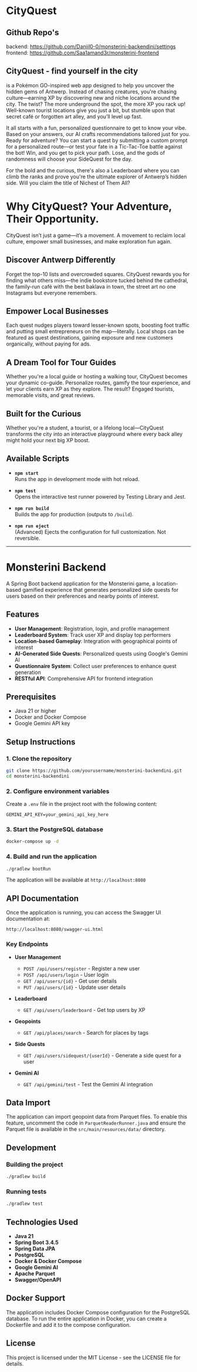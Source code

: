 # CityQuest 
## Github Repo's
backend: https://github.com/Daniil0-0/monsterini-backendini/settings
frontend: https://github.com/Saa1amand3r/monsterini-frontend
## CityQuest - find yourself in the city
is a Pokémon GO-inspired web app designed to help you uncover the hidden gems of Antwerp. Instead of chasing creatures, you're chasing culture—earning XP by discovering new and niche locations around the city. The twist? The more underground the spot, the more XP you rack up! Well-known tourist locations give you just a bit, but stumble upon that secret café or forgotten art alley, and you’ll level up fast.

It all starts with a fun, personalized questionnaire to get to know your vibe. Based on your answers, our AI crafts recommendations tailored just for you. Ready for adventure? You can start a quest by submitting a custom prompt for a personalized route—or test your fate in a Tic-Tac-Toe battle against the bot! Win, and you get to pick your path. Lose, and the gods of randomness will choose your SideQuest for the day.

For the bold and the curious, there's also a Leaderboard where you can climb the ranks and prove you're the ultimate explorer of Antwerp’s hidden side. Will you claim the title of Nichest of Them All?


# Why CityQuest? Your Adventure, Their Opportunity.

CityQuest isn’t just a game—it’s a movement. A movement to reclaim local culture, empower small businesses, and make exploration fun again.
## Discover Antwerp Differently

Forget the top-10 lists and overcrowded squares. CityQuest rewards you for finding what others miss—the indie bookstore tucked behind the cathedral, the family-run café with the best baklava in town, the street art no one Instagrams but everyone remembers.
## Empower Local Businesses

Each quest nudges players toward lesser-known spots, boosting foot traffic and putting small entrepreneurs on the map—literally. Local shops can be featured as quest destinations, gaining exposure and new customers organically, without paying for ads.
## A Dream Tool for Tour Guides

Whether you're a local guide or hosting a walking tour, CityQuest becomes your dynamic co-guide. Personalize routes, gamify the tour experience, and let your clients earn XP as they explore. The result? Engaged tourists, memorable visits, and great reviews.
## Built for the Curious

Whether you're a student, a tourist, or a lifelong local—CityQuest transforms the city into an interactive playground where every back alley might hold your next big XP boost.
## Available Scripts

- **`npm start`**  
  Runs the app in development mode with hot reload.

- **`npm test`**  
  Opens the interactive test runner powered by Testing Library and Jest.

- **`npm run build`**  
  Builds the app for production (outputs to `/build`).

- **`npm run eject`**  
  (Advanced) Ejects the configuration for full customization. Not reversible.

---
# Monsterini Backend

A Spring Boot backend application for the Monsterini game, a location-based gamified experience that generates personalized side quests for users based on their preferences and nearby points of interest.

## Features

- **User Management**: Registration, login, and profile management
- **Leaderboard System**: Track user XP and display top performers
- **Location-based Gameplay**: Integration with geographical points of interest
- **AI-Generated Side Quests**: Personalized quests using Google's Gemini AI
- **Questionnaire System**: Collect user preferences to enhance quest generation
- **RESTful API**: Comprehensive API for frontend integration


## Prerequisites
- Java 21 or higher
- Docker and Docker Compose
- Google Gemini API key

## Setup Instructions

### 1. Clone the repository

```bash
git clone https://github.com/yourusername/monsterini-backendini.git
cd monsterini-backendini
```

### 2. Configure environment variables

Create a `.env` file in the project root with the following content:

```
GEMINI_API_KEY=your_gemini_api_key_here
```

### 3. Start the PostgreSQL database

```bash
docker-compose up -d
```

### 4. Build and run the application

```bash
./gradlew bootRun
```

The application will be available at `http://localhost:8080`

## API Documentation

Once the application is running, you can access the Swagger UI documentation at:

```
http://localhost:8080/swagger-ui.html
```

### Key Endpoints

- **User Management**
  - `POST /api/users/register` - Register a new user
  - `POST /api/users/login` - User login
  - `GET /api/users/{id}` - Get user details
  - `PUT /api/users/{id}` - Update user details

- **Leaderboard**
  - `GET /api/users/leaderboard` - Get top users by XP

- **Geopoints**
  - `GET /api/places/search` - Search for places by tags

- **Side Quests**
  - `GET /api/users/sidequest/{userId}` - Generate a side quest for a user

- **Gemini AI**
  - `GET /api/gemini/test` - Test the Gemini AI integration

## Data Import

The application can import geopoint data from Parquet files. To enable this feature, uncomment the code in `ParquetReaderRunner.java` and ensure the Parquet file is available in the `src/main/resources/data/` directory.

## Development

### Building the project

```bash
./gradlew build
```

### Running tests

```bash
./gradlew test
```
## Technologies Used

- **Java 21**
- **Spring Boot 3.4.5**
- **Spring Data JPA**
- **PostgreSQL**
- **Docker & Docker Compose**
- **Google Gemini AI**
- **Apache Parquet**
- **Swagger/OpenAPI**
## Docker Support

The application includes Docker Compose configuration for the PostgreSQL database. To run the entire application in Docker, you can create a Dockerfile and add it to the compose configuration.

## License

This project is licensed under the MIT License - see the LICENSE file for details.
